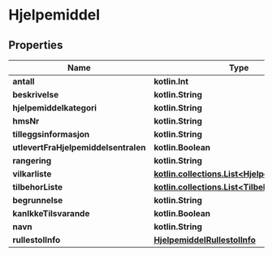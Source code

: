 
# Hjelpemiddel

## Properties
Name | Type | Description | Notes
------------ | ------------- | ------------- | -------------
**antall** | **kotlin.Int** |  | 
**beskrivelse** | **kotlin.String** |  | 
**hjelpemiddelkategori** | **kotlin.String** |  | 
**hmsNr** | **kotlin.String** |  | 
**tilleggsinformasjon** | **kotlin.String** |  | 
**utlevertFraHjelpemiddelsentralen** | **kotlin.Boolean** |  | 
**rangering** | **kotlin.String** |  |  [optional]
**vilkarliste** | [**kotlin.collections.List&lt;HjelpemiddelVilkar&gt;**](HjelpemiddelVilkar.md) |  |  [optional]
**tilbehorListe** | [**kotlin.collections.List&lt;Tilbehor&gt;**](Tilbehor.md) |  |  [optional]
**begrunnelse** | **kotlin.String** |  |  [optional]
**kanIkkeTilsvarande** | **kotlin.Boolean** |  |  [optional]
**navn** | **kotlin.String** |  |  [optional]
**rullestolInfo** | [**HjelpemiddelRullestolInfo**](HjelpemiddelRullestolInfo.md) |  |  [optional]



